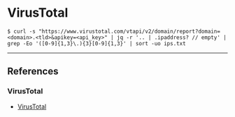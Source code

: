 # VirusTotal

```
$ curl -s "https://www.virustotal.com/vtapi/v2/domain/report?domain=<domain>.<tld>&apikey=<api_key>" | jq -r '.. | .ipaddress? // empty' | grep -Eo '([0-9]{1,3}\.){3}[0-9]{1,3}' | sort -uo ips.txt
```

---
## References

### VirusTotal

- [VirusTotal](https://www.virustotal.com)